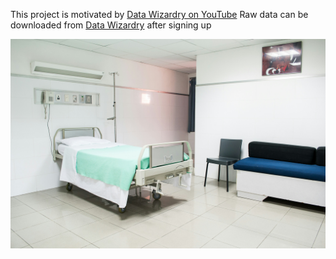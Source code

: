 This project is motivated by [Data Wizardry on YouTube](https://www.youtube.com/watch?v=6YwwHfxAfZI&list=PLGjBYLuhsuwdmh_gnMs_56t22P8L2vW72&index=2)
Raw data can be downloaded from [Data Wizardry](https://datawizardry.academy/hcahps-patient-satisfaction-dashboard/) after signing up

![](hospital.jpg)
